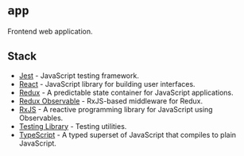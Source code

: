 # `app`

Frontend web application.

## Stack

- [Jest](https://facebook.github.io/jest/) - JavaScript testing framework.
- [React](https://facebook.github.io/react/) - JavaScript library for building user interfaces.
- [Redux](https://redux.js.org/) - A predictable state container for JavaScript applications.
- [Redux Observable](https://redux-observable.js.org/) - RxJS-based middleware for Redux.
- [RxJS](https://rxjs.dev/) - A reactive programming library for JavaScript using Observables.
- [Testing Library](https://testing-library.com/) - Testing utilities.
- [TypeScript](https://www.typescriptlang.org/) - A typed superset of JavaScript that compiles to plain JavaScript.
